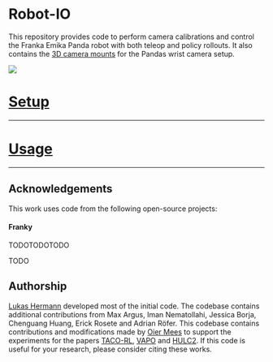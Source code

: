 # Robot-IO
This repository provides code to perform camera calibrations and control the Franka Emika Panda robot with both teleop and policy rollouts. It also contains the [3D camera mounts](misc/panda_wrist_camera_mounts) for the Pandas wrist camera setup.

![](media/robot_io.gif)

# [Setup](docs/setup.md)

---------------
# [Usage](docs/usage.md)

---------------

## Acknowledgements
This work uses code from the following open-source projects:
#### Franky
TODOTODOTODO


TODO
## Authorship
[Lukas Hermann](https://github.com/lukashermann/) developed most of the initial code. The codebase contains additional contributions from Max Argus, Iman Nematollahi, Jessica Borja, Chenguang Huang, Erick Rosete and Adrian Röfer.
This codebase contains contributions and modifications made by [Oier Mees](https://www.oiermees.com/) to support the experiments for the papers [TACO-RL](http://tacorl.cs.uni-freiburg.de/), [VAPO](http://vapo.cs.uni-freiburg.de/) and [HULC2](http://hulc2.cs.uni-freiburg.de/). If this code is useful for your research, please consider citing these works.
